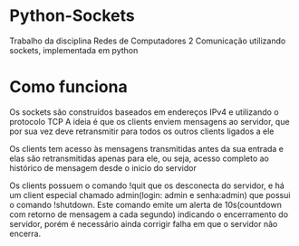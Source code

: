 # Python-Sockets

Trabalho da disciplina Redes de Computadores 2
Comunicação utilizando sockets, implementada em python

# Como funciona

Os sockets são construídos baseados em endereços IPv4 e utilizando o protocolo TCP
A ideia é que os clients enviem mensagens ao servidor, que por sua vez deve retransmitir para todos os outros clients ligados a ele

Os clients tem acesso às mensagens transmitidas antes da sua entrada e elas são retransmitidas apenas para ele, ou seja, acesso completo ao histórico de mensagem desde o inicio do servidor

Os clients possuem o comando !quit que os desconecta do servidor, e há um client especial chamado admin(login: admin e senha:admin) que possui o comando !shutdown.
Este comando emite um alerta de 10s(countdown com retorno de mensagem a cada segundo) indicando o encerramento do servidor, porém é necessário ainda corrigir falha em que o servidor não encerra.
